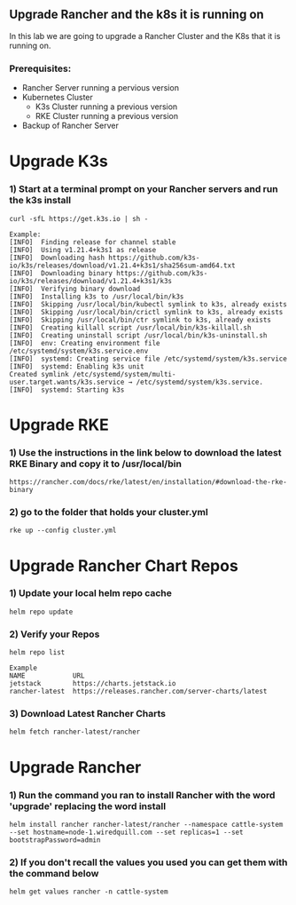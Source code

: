 ## Upgrade Rancher and the k8s it is running on

In this lab we are going to upgrade a Rancher Cluster and the K8s that it is running on.


### Prerequisites:

  * Rancher Server running a pervious version
  * Kubernetes Cluster
      * K3s Cluster running a previous version
      * RKE Cluster running a previous version
  * Backup of Rancher Server
   
  

# Upgrade K3s

### 1) Start at a  terminal prompt on your Rancher servers and run the k3s install

    curl -sfL https://get.k3s.io | sh -
```    
Example:
[INFO]  Finding release for channel stable
[INFO]  Using v1.21.4+k3s1 as release
[INFO]  Downloading hash https://github.com/k3s-io/k3s/releases/download/v1.21.4+k3s1/sha256sum-amd64.txt
[INFO]  Downloading binary https://github.com/k3s-io/k3s/releases/download/v1.21.4+k3s1/k3s
[INFO]  Verifying binary download
[INFO]  Installing k3s to /usr/local/bin/k3s
[INFO]  Skipping /usr/local/bin/kubectl symlink to k3s, already exists
[INFO]  Skipping /usr/local/bin/crictl symlink to k3s, already exists
[INFO]  Skipping /usr/local/bin/ctr symlink to k3s, already exists
[INFO]  Creating killall script /usr/local/bin/k3s-killall.sh
[INFO]  Creating uninstall script /usr/local/bin/k3s-uninstall.sh
[INFO]  env: Creating environment file /etc/systemd/system/k3s.service.env
[INFO]  systemd: Creating service file /etc/systemd/system/k3s.service
[INFO]  systemd: Enabling k3s unit
Created symlink /etc/systemd/system/multi-user.target.wants/k3s.service → /etc/systemd/system/k3s.service.
[INFO]  systemd: Starting k3s
```

# Upgrade RKE

### 1) Use the instructions in the link below to download the latest RKE Binary and copy it to /usr/local/bin
    
    https://rancher.com/docs/rke/latest/en/installation/#download-the-rke-binary


### 2) go to the folder that holds your cluster.yml

    rke up --config cluster.yml


# Upgrade Rancher Chart Repos

### 1) Update your local helm repo cache

    helm repo update

### 2) Verify your Repos

    helm repo list
```
Example
NAME          	URL
jetstack      	https://charts.jetstack.io
rancher-latest	https://releases.rancher.com/server-charts/latest
```
### 3) Download Latest Rancher Charts

    helm fetch rancher-latest/rancher


# Upgrade Rancher

### 1) Run the command you ran to install Rancher with the word 'upgrade' replacing the word install

```
helm install rancher rancher-latest/rancher --namespace cattle-system --set hostname=node-1.wiredquill.com --set replicas=1 --set bootstrapPassword=admin 
```
### 2) If you don't recall the values you used you can get them with the command below

    helm get values rancher -n cattle-system
